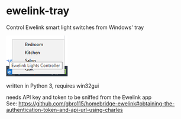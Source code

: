 # ewelink-tray
Control Ewelink smart light switches from Windows' tray

![](https://raw.githubusercontent.com/elig0n/ewelink-tray/master/imgs/ewelink_tray.png)

written in Python 3, requires win32gui

needs API key and token to be sniffed from the Ewelink app  
See: https://github.com/gbro115/homebridge-ewelink#obtaining-the-authentication-token-and-api-url-using-charles

